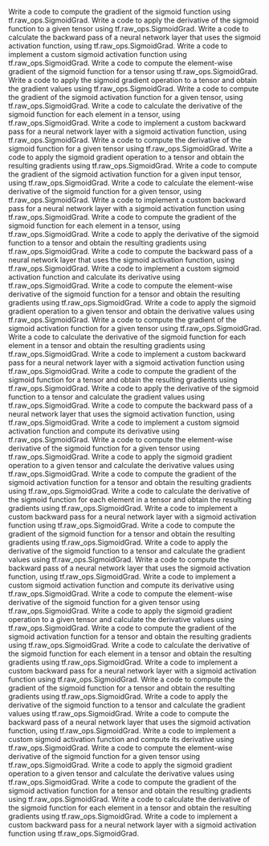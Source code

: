 Write a code to compute the gradient of the sigmoid function using tf.raw_ops.SigmoidGrad.
Write a code to apply the derivative of the sigmoid function to a given tensor using tf.raw_ops.SigmoidGrad.
Write a code to calculate the backward pass of a neural network layer that uses the sigmoid activation function, using tf.raw_ops.SigmoidGrad.
Write a code to implement a custom sigmoid activation function using tf.raw_ops.SigmoidGrad.
Write a code to compute the element-wise gradient of the sigmoid function for a tensor using tf.raw_ops.SigmoidGrad.
Write a code to apply the sigmoid gradient operation to a tensor and obtain the gradient values using tf.raw_ops.SigmoidGrad.
Write a code to compute the gradient of the sigmoid activation function for a given tensor, using tf.raw_ops.SigmoidGrad.
Write a code to calculate the derivative of the sigmoid function for each element in a tensor, using tf.raw_ops.SigmoidGrad.
Write a code to implement a custom backward pass for a neural network layer with a sigmoid activation function, using tf.raw_ops.SigmoidGrad.
Write a code to compute the derivative of the sigmoid function for a given tensor using tf.raw_ops.SigmoidGrad.
Write a code to apply the sigmoid gradient operation to a tensor and obtain the resulting gradients using tf.raw_ops.SigmoidGrad.
Write a code to compute the gradient of the sigmoid activation function for a given input tensor, using tf.raw_ops.SigmoidGrad.
Write a code to calculate the element-wise derivative of the sigmoid function for a given tensor, using tf.raw_ops.SigmoidGrad.
Write a code to implement a custom backward pass for a neural network layer with a sigmoid activation function using tf.raw_ops.SigmoidGrad.
Write a code to compute the gradient of the sigmoid function for each element in a tensor, using tf.raw_ops.SigmoidGrad.
Write a code to apply the derivative of the sigmoid function to a tensor and obtain the resulting gradients using tf.raw_ops.SigmoidGrad.
Write a code to compute the backward pass of a neural network layer that uses the sigmoid activation function, using tf.raw_ops.SigmoidGrad.
Write a code to implement a custom sigmoid activation function and calculate its derivative using tf.raw_ops.SigmoidGrad.
Write a code to compute the element-wise derivative of the sigmoid function for a tensor and obtain the resulting gradients using tf.raw_ops.SigmoidGrad.
Write a code to apply the sigmoid gradient operation to a given tensor and obtain the derivative values using tf.raw_ops.SigmoidGrad.
Write a code to compute the gradient of the sigmoid activation function for a given tensor using tf.raw_ops.SigmoidGrad.
Write a code to calculate the derivative of the sigmoid function for each element in a tensor and obtain the resulting gradients using tf.raw_ops.SigmoidGrad.
Write a code to implement a custom backward pass for a neural network layer with a sigmoid activation function using tf.raw_ops.SigmoidGrad.
Write a code to compute the gradient of the sigmoid function for a tensor and obtain the resulting gradients using tf.raw_ops.SigmoidGrad.
Write a code to apply the derivative of the sigmoid function to a tensor and calculate the gradient values using tf.raw_ops.SigmoidGrad.
Write a code to compute the backward pass of a neural network layer that uses the sigmoid activation function, using tf.raw_ops.SigmoidGrad.
Write a code to implement a custom sigmoid activation function and compute its derivative using tf.raw_ops.SigmoidGrad.
Write a code to compute the element-wise derivative of the sigmoid function for a given tensor using tf.raw_ops.SigmoidGrad.
Write a code to apply the sigmoid gradient operation to a given tensor and calculate the derivative values using tf.raw_ops.SigmoidGrad.
Write a code to compute the gradient of the sigmoid activation function for a tensor and obtain the resulting gradients using tf.raw_ops.SigmoidGrad.
Write a code to calculate the derivative of the sigmoid function for each element in a tensor and obtain the resulting gradients using tf.raw_ops.SigmoidGrad.
Write a code to implement a custom backward pass for a neural network layer with a sigmoid activation function using tf.raw_ops.SigmoidGrad.
Write a code to compute the gradient of the sigmoid function for a tensor and obtain the resulting gradients using tf.raw_ops.SigmoidGrad.
Write a code to apply the derivative of the sigmoid function to a tensor and calculate the gradient values using tf.raw_ops.SigmoidGrad.
Write a code to compute the backward pass of a neural network layer that uses the sigmoid activation function, using tf.raw_ops.SigmoidGrad.
Write a code to implement a custom sigmoid activation function and compute its derivative using tf.raw_ops.SigmoidGrad.
Write a code to compute the element-wise derivative of the sigmoid function for a given tensor using tf.raw_ops.SigmoidGrad.
Write a code to apply the sigmoid gradient operation to a given tensor and calculate the derivative values using tf.raw_ops.SigmoidGrad.
Write a code to compute the gradient of the sigmoid activation function for a tensor and obtain the resulting gradients using tf.raw_ops.SigmoidGrad.
Write a code to calculate the derivative of the sigmoid function for each element in a tensor and obtain the resulting gradients using tf.raw_ops.SigmoidGrad.
Write a code to implement a custom backward pass for a neural network layer with a sigmoid activation function using tf.raw_ops.SigmoidGrad.
Write a code to compute the gradient of the sigmoid function for a tensor and obtain the resulting gradients using tf.raw_ops.SigmoidGrad.
Write a code to apply the derivative of the sigmoid function to a tensor and calculate the gradient values using tf.raw_ops.SigmoidGrad.
Write a code to compute the backward pass of a neural network layer that uses the sigmoid activation function, using tf.raw_ops.SigmoidGrad.
Write a code to implement a custom sigmoid activation function and compute its derivative using tf.raw_ops.SigmoidGrad.
Write a code to compute the element-wise derivative of the sigmoid function for a given tensor using tf.raw_ops.SigmoidGrad.
Write a code to apply the sigmoid gradient operation to a given tensor and calculate the derivative values using tf.raw_ops.SigmoidGrad.
Write a code to compute the gradient of the sigmoid activation function for a tensor and obtain the resulting gradients using tf.raw_ops.SigmoidGrad.
Write a code to calculate the derivative of the sigmoid function for each element in a tensor and obtain the resulting gradients using tf.raw_ops.SigmoidGrad.
Write a code to implement a custom backward pass for a neural network layer with a sigmoid activation function using tf.raw_ops.SigmoidGrad.



